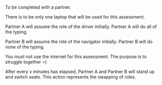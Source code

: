 To be completed with a partner.

There is to be only one laptop that will be used for this assessment. 

Partner A will assume the role of the driver initially. Partner A will do all of the typing.

Partner B will assume the role of the navigator initially. Partner B will do none of the typing.

You must not use the internet for this assessment. The purpose is to struggle together =)

After every x minutes has elapsed, Partner A and Partner B will stand up and switch seats. This action represents the swapping of roles. 
